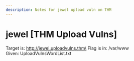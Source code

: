 ```yaml
---
description: Notes for jewel upload vuln on THM
---
```


# jewel \[THM Upload Vulns]

Target is: http://jewel.uploadvulns.thm\
Flag is in: /var/www\
Given: UploadVulnsWordList.txt
